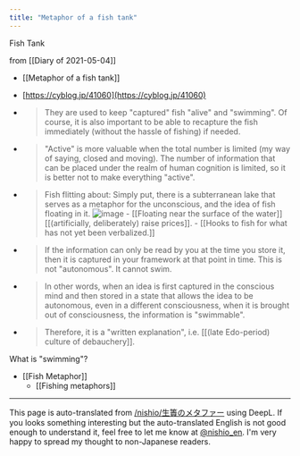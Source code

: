 ```yaml
---
title: "Metaphor of a fish tank"
---
```


Fish Tank

from  [[Diary of 2021-05-04]]
- [[Metaphor of a fish tank]]
- [https://cyblog.jp/41060](https://cyblog.jp/41060)
- > They are used to keep "captured" fish "alive" and "swimming". Of course, it is also important to be able to recapture the fish immediately (without the hassle of fishing) if needed.
- > "Active" is more valuable when the total number is limited (my way of saying, closed and moving). The number of information that can be placed under the realm of human cognition is limited, so it is better not to make everything "active".
- > Fish flitting about: Simply put, there is a subterranean lake that serves as a metaphor for the unconscious, and the idea of fish floating in it.
![image](https://gyazo.com/5355bbcd5f401c6fdfd12c40c8950440/thumb/1000)
        - [[Floating near the surface of the water]] [[(artificially, deliberately) raise prices]].
            - [[Hooks to fish for what has not yet been verbalized.]]

- > If the information can only be read by you at the time you store it, then it is captured in your framework at that point in time. This is not "autonomous". It cannot swim.
- > In other words, when an idea is first captured in the conscious mind and then stored in a state that allows the idea to be autonomous, even in a different consciousness, when it is brought out of consciousness, the information is "swimmable".
- > Therefore, it is a "written explanation", i.e. [[(late Edo-period) culture of debauchery]].

What is "swimming"?

- [[Fish Metaphor]]
    - [[Fishing metaphors]]

---
This page is auto-translated from [/nishio/生簀のメタファー](https://scrapbox.io/nishio/生簀のメタファー) using DeepL. If you looks something interesting but the auto-translated English is not good enough to understand it, feel free to let me know at [@nishio_en](https://twitter.com/nishio_en). I'm very happy to spread my thought to non-Japanese readers.